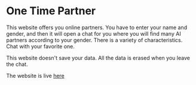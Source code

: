 #  One Time Partner

This website offers you online partners. You have to enter your name and gender, and then it will open a chat for you where you will find many AI partners according to your gender. There is a variety of characteristics. Chat with your favorite one.

This website doesn't save your data. All the data is erased when you leave the chat.

The website is live [here](https://otpartner.free.nf/)

